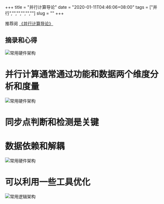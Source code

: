 +++
title = "并行计算导论"
date = "2020-01-11T04:46:06+08:00"
tags = ["并行","","","","",""]
slug = ""
+++

推荐阅 [《并行计算导论》](https://computing.llnl.gov/tutorials/parallel_comp/ "研究并行计算必看丛书")

## 摘录和心得

![常用硬件架构](/images/nodesNetwork.gif)

# 并行计算通常通过功能和数据两个维度分析和度量

![常用硬件架构](/images/flynnsTaxonomy.gif)

# 同步点判断和检测是关键

# 数据依赖和解耦

![常用硬件架构](images/dependencies1.jpg)

# 可以利用一些工具优化


![常用逻辑架构](/images/helloWorldParallelCallgraph.gif)